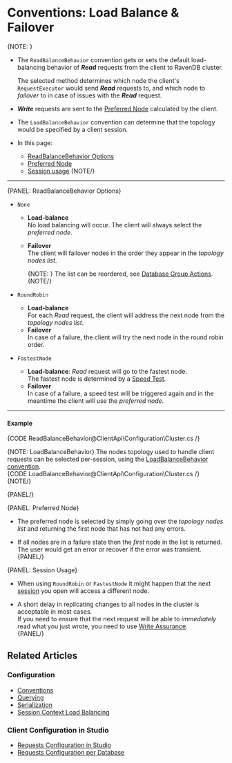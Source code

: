 # Conventions: Load Balance & Failover

{NOTE: }

* The `ReadBalanceBehavior` convention gets or sets the default load-balancing 
  behavior of ***Read*** requests from the client to RavenDB cluster.  

     The selected method determines which node the client's `RequestExecutor` would 
     send ***Read*** requests to, and which node to *failover* to in case of issues 
     with the ***Read*** request.  

* ***Write*** requests are sent to the 
  [Preferred Node](../../client-api/configuration/load-balance-and-failover#preferred-node) 
  calculated by the client.  

* The `LoadBalanceBehavior` convention can determine that the topology would 
  be specified by a client session.  

* In this page:  
  * [ReadBalanceBehavior Options](../../client-api/configuration/load-balance-and-failover#readbalancebehavior-options)  
  * [Preferred Node](../../client-api/configuration/load-balance-and-failover#preferred-node) 
  * [Session usage](../../client-api/configuration/load-balance-and-failover#session-usage) 
{NOTE/}

---

{PANEL: ReadBalanceBehavior Options}

  * `None`  
     * **Load-balance**  
       No load balancing will occur. The client will always select the _preferred node_.  
     * **Failover**  
       The client will failover nodes in the order they appear in the _topology nodes list_.  
      
         {NOTE: } 
         The list can be reordered, see 
         [Database Group Actions](../../studio/database/settings/manage-database-group#database-group-topology---actions).  
         {NOTE/}

  * `RoundRobin`  
    * **Load-balance**  
      For each _Read_ request, the client will address the next 
      node from the _topology nodes list_.  
    * **Failover**  
      In case of a failure, the client will try the next node in the round robin order. 

  * `FastestNode`  
    * **Load-balance**: _Read_ request will go to the fastest node.  
      The fastest node is determined by a [Speed Test](../../client-api/cluster/speed-test).  
    * **Failover**  
      In case of a failure, a speed test will be triggered again and in the meantime the 
      client will use the _preferred node_.  

---

#### Example

{CODE ReadBalanceBehavior@ClientApi\Configuration\Cluster.cs /}

{NOTE: LoadBalanceBehavior}
The nodes topology used to handle client requests can be selected per-session, 
using the [LoadBalanceBehavior convention](../../client-api/session/configuration/use-session-context-for-load-balancing).  
{CODE LoadBalanceBehavior@ClientApi\Configuration\Cluster.cs /}
{NOTE/}

{PANEL/}

{PANEL: Preferred Node}

* The preferred node is selected by simply going over the _topology nodes list_ and returning the first node that has not had any errors.  

* If all nodes are in a failure state then the _first_ node in the list is returned. The user would get an error or recover if the error was transient.  
{PANEL/}

{PANEL: Session Usage}

* When using `RoundRobin` or `FastestNode` it might happen that the next [session](../../client-api/session/opening-a-session) you open will access a different node.  

* A short delay in replicating changes to all nodes in the cluster is acceptable in most cases.  
  If you need to ensure that the next request will be able to _immediately_ read what you just wrote, 
  you need to use [Write Assurance](../../client-api/session/saving-changes#waiting-for-replication---write-assurance).  
{PANEL/}

## Related Articles

### Configuration

- [Conventions](../../client-api/configuration/conventions)
- [Querying](../../client-api/configuration/querying)
- [Serialization](../../client-api/configuration/serialization)
- [Session Context Load Balancing](../../client-api/session/configuration/use-session-context-for-load-balancing)  

### Client Configuration in Studio

- [Requests Configuration in Studio](../../studio/server/client-configuration)
- [Requests Configuration per Database](../../studio/database/settings/client-configuration-per-database)
